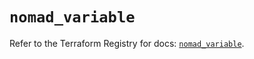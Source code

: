 # `nomad_variable`

Refer to the Terraform Registry for docs: [`nomad_variable`](https://registry.terraform.io/providers/hashicorp/nomad/2.3.0/docs/resources/variable).

